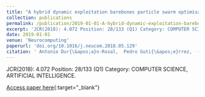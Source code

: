 ```yaml
---
title: "A hybrid dynamic exploitation barebones particle swarm optimisation algorithm for time series segmentation"
collection: publications
permalink: /publication/2019-01-01-A-hybrid-dynamic-exploitation-barebones-particle-swarm-optimisation-algorithm-for-time-series-segmentation
excerpt: 'JCR(2018): 4.072 Position: 28/133 (Q1) Category: COMPUTER SCIENCE, ARTIFICIAL INTELLIGENCE.'
date: 2019-01-01
venue: 'Neurocomputing'
paperurl: 'doi.org/10.1016/j.neucom.2018.05.129'
citation: ' Antonio Dur{\&apos;a}n-Rosal,  Pedro Guti{\&apos;e}rrez,  {\&apos;A}ngel Carmona-Poyato,  C{\&apos;e}sar Herv{\&apos;a}s-Mart{\&apos;i}nez, &quot;A hybrid dynamic exploitation barebones particle swarm optimisation algorithm for time series segmentation.&quot; Neurocomputing, 2019.'
---
```

JCR(2018): 4.072 Position: 28/133 (Q1) Category: COMPUTER SCIENCE, ARTIFICIAL INTELLIGENCE.

[Access paper here](doi.org/10.1016/j.neucom.2018.05.129){:target="_blank"}
